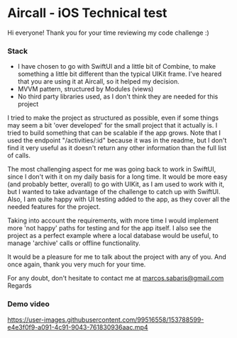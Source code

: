 


# Aircall - iOS Technical test

  
Hi everyone! Thank you for your time reviewing my code challenge :)
  

### Stack

- I have chosen to go with SwiftUI and a little bit of Combine, to make something a little bit different than the typical UIKit frame. I've heared that you are using it at Aircall, so it helped my decision.
- MVVM pattern, structured by Modules (views)
- No third party libraries used, as I don't think they are needed for this project


I tried to make the project as structured as possible, even if some things may seem a bit 'over developed' for the small project that it actually is. I tried to build something that can be scalable if the app grows. Note that I used the endpoint "/activities/:id" because it was in the readme, but I don't find it very useful as it doesn't return any other information than the full list of calls.

The most challenging aspect for me was going back to work in SwiftUI, since I don't with it on my daily basis for a long time. It would be more easy (and probably better, overall)  to go with UIKit, as I am used to work with it, but I wanted to take advantage of the challenge to catch up with SwiftUI. Also, I am quite happy with UI testing added to the app, as they cover all the needed features for the project.

Taking into account the requirements, with more time I would implement more 'not happy' paths for testing and for the app itself. I also see the project as a perfect example where a local database would be useful, to manage 'archive' calls or offline functionality. 

It would be a pleasure for me to talk about the project with any of you. And once again, thank you very much for your time.

For any doubt, don't hesitate to contact me at marcos.sabaris@gmail.com
Regards

### Demo video


https://user-images.githubusercontent.com/99516558/153788599-e4e3f0f9-a091-4c91-9043-761830936aac.mp4


